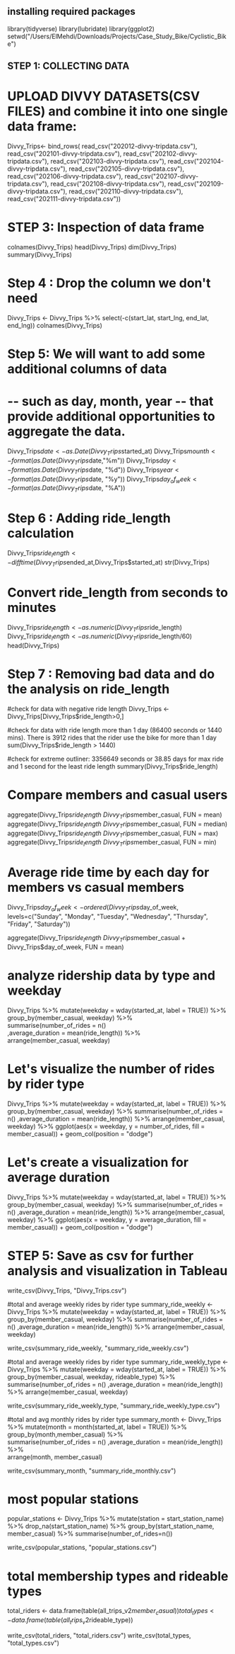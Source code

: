 ## installing required packages
library(tidyverse)
library(lubridate)
library(ggplot2)
setwd("/Users/ElMehdi/Downloads/Projects/Case_Study_Bike/Cyclistic_Bike")

## STEP 1: COLLECTING DATA
# UPLOAD DIVVY DATASETS(CSV FILES) and combine it into one single data frame:
Divvy_Trips<- bind_rows(
read_csv("202012-divvy-tripdata.csv"),
read_csv("202101-divvy-tripdata.csv"),
read_csv("202102-divvy-tripdata.csv"),
read_csv("202103-divvy-tripdata.csv"),
read_csv("202104-divvy-tripdata.csv"),
read_csv("202105-divvy-tripdata.csv"),
read_csv("202106-divvy-tripdata.csv"),
read_csv("202107-divvy-tripdata.csv"),
read_csv("202108-divvy-tripdata.csv"),
read_csv("202109-divvy-tripdata.csv"),
read_csv("202110-divvy-tripdata.csv"),
read_csv("202111-divvy-tripdata.csv"))

# STEP 3: Inspection of data frame 
colnames(Divvy_Trips)
head(Divvy_Trips)
dim(Divvy_Trips)
summary(Divvy_Trips)

# Step 4 : Drop the column we don't need

Divvy_Trips <- Divvy_Trips %>% select(-c(start_lat, start_lng, end_lat, end_lng))
colnames(Divvy_Trips)

# Step 5: We will want to add some additional columns of data 
# -- such as day, month, year -- that provide additional opportunities to aggregate the data.
Divvy_Trips$date<-as.Date(Divvy_Trips$started_at)
Divvy_Trips$mounth<-format(as.Date(Divvy_Trips$date,"%m"))
Divvy_Trips$day<-format(as.Date(Divvy_Trips$date, "%d"))
Divvy_Trips$year<-format(as.Date(Divvy_Trips$date, "%y"))
Divvy_Trips$day_of_week<-format(as.Date(Divvy_Trips$date, "%A"))

# Step 6 : Adding ride_length calculation
Divvy_Trips$ride_length<-difftime(Divvy_Trips$ended_at,Divvy_Trips$started_at)
str(Divvy_Trips)
# Convert ride_length from seconds to minutes
Divvy_Trips$ride_length <- as.numeric(Divvy_Trips$ride_length)
Divvy_Trips$ride_length <- as.numeric(Divvy_Trips$ride_length/60)
head(Divvy_Trips)

# Step 7 : Removing bad data and do the analysis on ride_length
#check for data with negative ride length
Divvy_Trips <- Divvy_Trips[Divvy_Trips$ride_length>0,]

#check for data with ride length  more than 1 day (86400 seconds or 1440 mins). There is 3912 rides that the rider use the bike for more than 1 day
sum(Divvy_Trips$ride_length > 1440)

#check for extreme outliner: 3356649 seconds or 38.85 days for max ride and 1 second for the least ride length
summary(Divvy_Trips$ride_length)

# Compare members and casual users
aggregate(Divvy_Trips$ride_length ~ Divvy_Trips$member_casual, FUN = mean)
aggregate(Divvy_Trips$ride_length ~ Divvy_Trips$member_casual, FUN = median)
aggregate(Divvy_Trips$ride_length ~ Divvy_Trips$member_casual, FUN = max)
aggregate(Divvy_Trips$ride_length ~ Divvy_Trips$member_casual, FUN = min)

# Average ride time by each day for members vs casual members

Divvy_Trips$day_of_week <- ordered(Divvy_Trips$day_of_week, levels=c("Sunday", "Monday", "Tuesday", "Wednesday", "Thursday", "Friday", "Saturday"))

aggregate(Divvy_Trips$ride_length ~ Divvy_Trips$member_casual + Divvy_Trips$day_of_week, FUN = mean)

# analyze ridership data by type and weekday
Divvy_Trips %>% 
  mutate(weekday = wday(started_at, label = TRUE)) %>%  
  group_by(member_casual, weekday) %>%  
  summarise(number_of_rides = n()							
            ,average_duration = mean(ride_length)) %>% 		
  arrange(member_casual, weekday)

# Let's visualize the number of rides by rider type 
Divvy_Trips %>% 
  mutate(weekday = wday(started_at, label = TRUE)) %>% 
  group_by(member_casual, weekday) %>% 
  summarise(number_of_rides = n()
            ,average_duration = mean(ride_length)) %>% 
  arrange(member_casual, weekday)  %>% 
  ggplot(aes(x = weekday, y = number_of_rides, fill = member_casual)) +
  geom_col(position = "dodge")
  
# Let's create a visualization for average duration
Divvy_Trips %>% 
  mutate(weekday = wday(started_at, label = TRUE)) %>% 
  group_by(member_casual, weekday) %>% 
  summarise(number_of_rides = n()
            ,average_duration = mean(ride_length)) %>% 
  arrange(member_casual, weekday)  %>% 
  ggplot(aes(x = weekday, y = average_duration, fill = member_casual)) +
  geom_col(position = "dodge")

# STEP 5: Save as csv for further analysis and visualization in Tableau

write_csv(Divvy_Trips, "Divvy_Trips.csv")

#total and average weekly rides by rider type
summary_ride_weekly <- Divvy_Trips %>% 
  mutate(weekday = wday(started_at, label = TRUE)) %>% 
  group_by(member_casual, weekday) %>% 
  summarise(number_of_rides = n()
            ,average_duration = mean(ride_length)) %>% 
  arrange(member_casual, weekday)  

write_csv(summary_ride_weekly, "summary_ride_weekly.csv")

#total and average weekly rides by rider type
summary_ride_weekly_type <- Divvy_Trips %>% 
  mutate(weekday = wday(started_at, label = TRUE)) %>% 
  group_by(member_casual, weekday, rideable_type) %>% 
  summarise(number_of_rides = n()
            ,average_duration = mean(ride_length)) %>% 
  arrange(member_casual, weekday)  

write_csv(summary_ride_weekly_type, "summary_ride_weekly_type.csv")

#total and avg monthly rides by rider type
summary_month <- Divvy_Trips %>% 
  mutate(month = month(started_at, label = TRUE)) %>%  
  group_by(month,member_casual) %>%  
  summarise(number_of_rides = n()
            ,average_duration = mean(ride_length)) %>%    
  arrange(month, member_casual)

write_csv(summary_month, "summary_ride_monthly.csv")

# most popular stations
popular_stations <- Divvy_Trips %>%
  mutate(station = start_station_name) %>%
  drop_na(start_station_name) %>%
  group_by(start_station_name, member_casual) %>%
  summarise(number_of_rides=n())

write_csv(popular_stations, "popular_stations.csv")

# total membership types and rideable types
total_riders <- data.frame(table(all_trips_v2$member_casual))
total_types <- data.frame(table(all_trips_v2$rideable_type))

write_csv(total_riders, "total_riders.csv")
write_csv(total_types, "total_types.csv")



